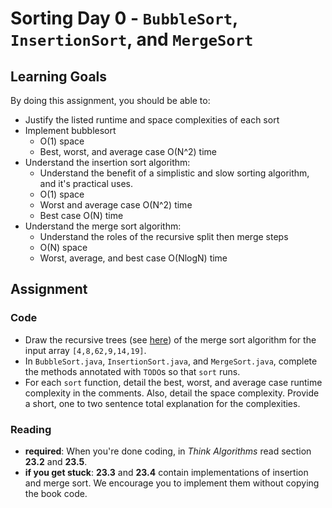# Sorting Day 0 - `BubbleSort`, `InsertionSort`, and `MergeSort`

## Learning Goals

By doing this assignment, you should be able to:
* Justify the listed runtime and space complexities of each sort
* Implement bubblesort
  * O(1) space
  * Best, worst, and average case O(N^2) time
* Understand the insertion sort algorithm:
  * Understand the benefit of a simplistic and slow sorting algorithm, and it's practical uses.
  * O(1) space
  * Worst and average case O(N^2) time
  * Best case O(N) time
* Understand the merge sort algorithm:
  * Understand the roles of the recursive split then merge steps
  * O(N) space
  * Worst, average, and best case O(NlogN) time
  
## Assignment

### Code

- Draw the recursive trees (see [here](https://docs.google.com/presentation/d/1mNRb1tx3ibY2FjKkcXqJvjfDnT0vkxfYKEf38HrU26Y/edit?usp=sharing)) of the merge sort algorithm for the input array `[4,8,62,9,14,19]`.
- In `BubbleSort.java`, `InsertionSort.java`, and `MergeSort.java`, complete the methods annotated with `TODO`s so that `sort` runs.
- For each `sort` function, detail the best, worst, and average case runtime complexity in the comments. Also, detail the space complexity. Provide a short, one to two sentence total explanation for the complexities.

### Reading

- **required**: When you're done coding, in *Think Algorithms* read section **23.2** and **23.5**.
- **if you get stuck**: **23.3** and **23.4** contain implementations of insertion and merge sort. We encourage you to implement them without copying the book code.